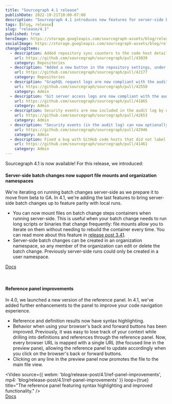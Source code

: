 ```yaml
---
title: "Sourcegraph 4.1 release"
publishDate: 2022-10-21T10:00-07:00
description: "Sourcegraph 4.1 introduces new features for server-side batch changes and improvements to the code navigation reference panel."
tags: [blog, release]
slug: "release/4.1"
published: true
heroImage: https://storage.googleapis.com/sourcegraph-assets/blog/release-post/4.1/sourcegraph-4-1.png
socialImage: https://storage.googleapis.com/sourcegraph-assets/blog/release-post/4.1/sourcegraph-4-1.png
changelogItems:
  - description: Added repository sync counters to the code host details page to give visibility into external service sync progress.
    url: https://github.com/sourcegraph/sourcegraph/pull/43039
    category: Repositories
  - description: "Added a new button in the repository settings, under \"Mirroring\", to delete a repository from disk and reclone it. This prevents the need to manually delete failed repositories from the Git server."
    url: https://github.com/sourcegraph/sourcegraph/pull/42177
    category: Repositories
  - description: "GraphQL request logs are now compliant with the audit logging format. The old GraphQl logging based on `LOG_ALL_GRAPHQL_REQUESTS` env var is now deprecated and scheduled for removal."
    url: https://github.com/sourcegraph/sourcegraph/pull/42550
    category: Admin
  - description: "Git server access logs are now compliant with the audit logging format. This introduces a breaking change: The 'actor' field is now nested under the 'audit' field."
    url: https://github.com/sourcegraph/sourcegraph/pull/41865
    category: Admin
  - description: Security events are now included in the audit log by default.
    url: https://github.com/sourcegraph/sourcegraph/pull/42653
    category: Admin
  - description: "Security events (in the audit log) can now optionally omit internal actor traffic to reduce noise."
    url: https://github.com/sourcegraph/sourcegraph/pull/42946
    category: Admin
  - description: Fixed a bug with GitHub code hosts that did not label archived repos correctly when using the "public" repositoryQuery keyword.
    url: https://github.com/sourcegraph/sourcegraph/pull/41461
    category: Admin
---
```


Sourcegraph 4.1 is now available! For this release, we introduced:

<Badge link="/batch-changes" text="Batch Changes" color="blue" size="small" />

#### Server-side batch changes now support file mounts and organization namespaces

We're iterating on running batch changes server-side as we prepare it to move from beta to GA. In 4.1, we're  adding the last features to bring server-side batch changes up to feature parity with local runs.
- You can now mount files on batch change steps containers when running server-side. This is useful when your batch change needs to run long scripts or binaries that change frequently: file mounts allow you to iterate on them without needing to rebuild the container every time. You can read more about this feature in [release post 3.41](https://about.sourcegraph.com/blog/release/3.41).
- Server-side batch changes can be created in an organization namespace, so any member of the organization can edit or delete the batch change. Previously server-side runs could only be created in a user namespace.

<a href="https://docs.sourcegraph.com/batch_changes/how-tos/server_side_file_mounts" className="tw-not-italic tw-flex tw-items-center tw-mb-sm">Docs<OpenInNewIcon className="tw-ml-xxs" size={18} /></a>

<br />
<Badge link="/code-search" text="Code Search" color="cerise" size="small" />

#### Reference panel improvements

In 4.0, we launched a new version of the reference panel. In 4.1, we've added further enhancements to the panel to improve your code navigation experience.
- Reference and definition results now have syntax highlighting.
- Behavior when using your browser's back and forward buttons has been improved. Previously, it was easy to lose track of your context while drilling into definitions and references through the reference panel. Now, every browser URL is mapped with a single URL (the focused line in the preview pane), allowing the reference panel to update accordingly when you click on the browser's back or forward buttons.
- Clicking on any line in the preview panel now promotes the file to the main file view.

<Video 
  source={{
    webm: 'blog/release-post/4.1/ref-panel-improvements',
    mp4: 'blog/release-post/4.1/ref-panel-improvements'
  }}
  loop={true}
  title="The reference panel featuring syntax highlighting and improved functionality."
/>
<br />
<a href="https://docs.sourcegraph.com/code_navigation/explanations/features#find-references" className="tw-not-italic tw-flex tw-items-center tw-mb-sm">Docs<OpenInNewIcon className="tw-ml-xxs" size={18} /></a>
